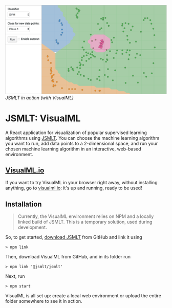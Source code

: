 ![VisualML Screenshot](https://raw.githubusercontent.com/jsmlt/visualml/master/assets/screenshot.png)
 _JSMLT in action (with VisualML)_

# JSMLT: VisualML
A React application for visualization of popular supervised learning algorithms using [JSMLT](https://github.com/jsmlt/jsmlt). You can choose the machine learning algorithm you want to run, add data points to a 2-dimensional space, and run your chosen machine learning algorithm in an interactive, web-based environment.

## [VisualML.io](http://visualml.io)
If you want to try VisualML in your browser right away, without installing anything, go to [visualml.io](http://visualml.io): it's up and running, ready to be used!

## Installation
> Currently, the VisualML environment relies on NPM and a locally linked build of JSMLT. This is a temporary solution, used during development.

So, to get started, [download JSMLT](https://github.com/jsmlt/jsmlt) from GitHub and link it using
```
> npm link
```
Then, download VisualML from GitHub, and in its folder run
```
> npm link '@jsmlt/jsmlt'
```
Next, run
```
> npm start
```

VisualML is all set up: create a local web environment or upload the entire folder somewhere to see it in action.
